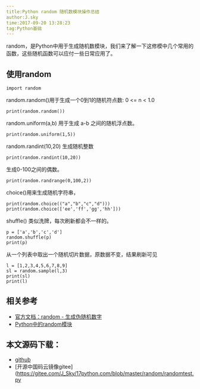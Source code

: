 ```yaml
---
title:Python random 随机数模块操作总结
author:J.sky
time:2017-09-20 13:28:23
tag:Python基础
---
```


random，是Python中用于生成随机数模块，我们来了解一下这修模中几个常用的函数，这些随机函数可以应付一些日常应用了。

## 使用random

    import random

random.random()用于生成一个0到1的随机符点数: 0 <= n < 1.0
    
    print(random.random())

random.uniform(a,b) 用于生成 a-b 之间的随机浮点数。

    print(random.uniform(1,5))

random.randint(10,20) 生成随机整数

    print(random.randint(10,20))

生成0-100之间的偶数。

    print(random.randrange(0,100,2))

choice()用来生成随机字符串，

    print(random.choice(("a","b","c","d")))
    print(random.choice(['ee','ff','gg','hh']))

shuffle() 类似洗牌，每次刷新都会不一样的。

    p = ['a','b','c','d']
    random.shuffle(p)
    print(p)

从一个列表中取出一个随机切片数据，原数据不变，结果刷新可见

    l = [1,2,3,4,5,6,7,8,9]
    sl = random.sample(l,3)
    print(sl)
    print(l)


## 相关参考

+ [官方文档：random - 生成伪随机数字](http://python.usyiyi.cn/translate/python_352/library/random.html)
+ [Python中的random模块](http://www.cnblogs.com/yd1227/archive/2011/03/18/1988015.html)

## 本文源码下载：

+ [github](https://github.com/bosichong/17python.com/blob/master/random/randomtest.py)
+ [开源中国码云镜像gitee](https://gitee.com/J_Sky/17python.com/blob/master/random/randomtest.py